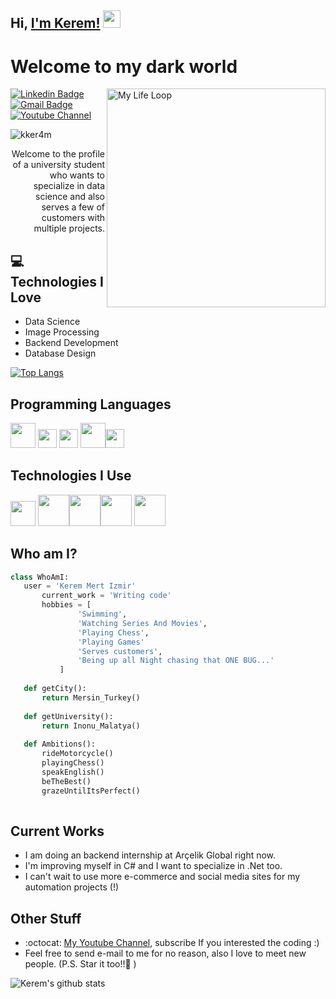 ## Hi, [I'm Kerem!](https://www.youtube.com/channel/UCA_8wb6R2bav-Kv8RraLHtw)  <img src="https://media.giphy.com/media/hvRJCLFzcasrR4ia7z/giphy.gif" width="28px" height="28px">

<h1>Welcome to my dark world</h1> 

<img src = 'https://github.com/kker4m/kker4m/blob/main/images/myLifeLoop.gif' alt = 'My Life Loop' width='350' align='right'/>

[![Linkedin Badge](https://img.shields.io/badge/-Kerem%20Mert%20Izmir-blue?style=flat-square&logo=Linkedin&logoColor=white&link=https://www.linkedin.com/in/kker4m)](https://www.linkedin.com/in/kker4m) [![Gmail Badge](https://img.shields.io/badge/keremmertizmir39@gmail.com-c14438?style=flat-square&logo=Gmail&logoColor=white&link=mailto:keremmertizmir39@gmail.com)](mailto:keremmertizmir39@gmail.com) [![Youtube Channel](https://img.shields.io/badge/-Kerem-c14438?style=flat-square&logo=Youtube&link=https://www.youtube.com/channel/UCA_8wb6R2bav-Kv8RraLHtw)](https://www.youtube.com/channel/UCA_8wb6R2bav-Kv8RraLHtw)
<p align="left"> <img src="https://komarev.com/ghpvc/?username=kker4m" alt="kker4m" /> </p>

<div style="text-align: right">Welcome to the profile of a university student who wants to specialize in data science and also serves a few of customers with multiple projects.</div>

## :computer: Technologies I Love
* Data Science
* Image Processing
* Backend Development
* Database Design

[![Top Langs](https://github-readme-stats.vercel.app/api/top-langs/?username=kker4m&layout=compact)](https://github.com/anuraghazra/github-readme-stats)

## Programming Languages
<img src = 'https://github.com/kker4m/kker4m/blob/main/images/python.png' width='40'/> <img src = 'https://github.com/kker4m/kker4m/blob/main/images/java.png' width='30'/> <img src = 'https://github.com/kker4m/kker4m/blob/main/images/csharp-png-4-2802037097.png' width='30'/> <img src = 'https://github.com/kker4m/kker4m/blob/main/images/html.png' width='40'/><img src = 'https://github.com/kker4m/kker4m/blob/main/images/css.png' width='30'/> 

 ## Technologies I Use
 <img src = 'https://github.com/kker4m/kker4m/blob/main/images/excel.png' width='40'/>  <img src = 'https://github.com/kker4m/kker4m/blob/main/images/mysql.png' height='50'/><img src = 'https://github.com/kker4m/kker4m/blob/main/images/opencv.png' width='50'/><img src = 'https://github.com/kker4m/kker4m/blob/main/images/requests.png' width='50'/> <img src = 'https://github.com/kker4m/kker4m/blob/main/images/selenium.png' width='50'/>
 
 ## Who am I?
 ```python
 class WhoAmI:
 	user = 'Kerem Mert Izmir'
		current_work = 'Writing code'
		hobbies = [
				'Swimming',
				'Watching Series And Movies',
				'Playing Chess',
				'Playing Games'
				'Serves customers',
				'Being up all Night chasing that ONE BUG...'
			]
	
	def getCity():
		return Mersin_Turkey()
	
	def getUniversity():
		return Inonu_Malatya()
	
	def Ambitions():
		rideMotorcycle()
		playingChess()
		speakEnglish()
		beTheBest()
		grazeUntilItsPerfect()
	
 ```
 
## Current Works
 * I am doing an backend internship at Arçelik Global right now.
 * I'm improving myself in C# and I want to specialize in .Net too.
 * I can't wait to use more e-commerce and social media sites for my automation projects (!)
 
## Other Stuff
  - :octocat: [My Youtube Channel](https://www.youtube.com/channel/UCA_8wb6R2bav-Kv8RraLHtw), subscribe If you interested the coding :) 
  - Feel free to send e-mail to me for no reason, also I love to meet new people. (P.S. Star it too!!:grimacing: )

![Kerem's github stats](https://github-readme-stats.vercel.app/api?username=kker4m&show_icons=true&hide=[%22issues%22])
 
 
